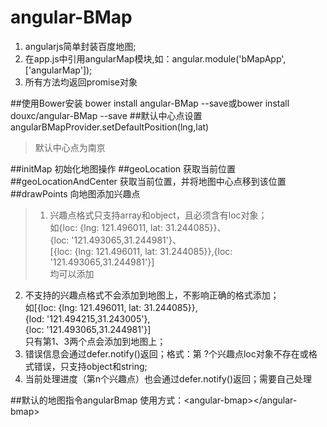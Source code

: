 # angular-BMap
1. angularjs简单封装百度地图;
2. 在app.js中引用angularMap模块,如：angular.module('bMapApp', ['angularMap']);
3. 所有方法均返回promise对象

##使用Bower安装
bower install angular-BMap --save或bower install douxc/angular-BMap --save
##默认中心点设置
angularBMapProvider.setDefaultPosition(lng,lat)
>默认中心点为南京

##initMap
初始化地图操作
##geoLocation
获取当前位置
##geoLocationAndCenter
获取当前位置，并将地图中心点移到该位置
##drawPoints
向地图添加兴趣点
>1. 兴趣点格式只支持array和object，且必须含有loc对象；<br/>
如{loc: {lng: 121.496011, lat: 31.244085}}、<br/>
{loc: '121.493065,31.244981'}、<br/>
[{loc: {lng: 121.496011, lat: 31.244085}},{loc: '121.493065,31.244981'}]<br/>均可以添加
2. 不支持的兴趣点格式不会添加到地图上，不影响正确的格式添加；<br/>
如[{loc: {lng: 121.496011, lat: 31.244085}},<br/>{lod: '121.494215,31.243005'},<br/>{loc: '121.493065,31.244981'}]<br/>只有第1、3两个点会添加到地图上；<br/>
3. 错误信息会通过defer.notify()返回；格式：第 ?个兴趣点loc对象不存在或格式错误，只支持object和string;
4. 当前处理进度（第n个兴趣点）也会通过defer.notify()返回；需要自己处理

##默认的地图指令angularBmap
使用方式：\<angular-bmap\>\</angular-bmap\>